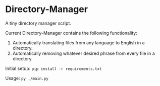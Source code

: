 # Directory-Manager
A tiny directory manager script.

Current Directory-Manager contains the following functionality:
1. Automatically translating files from any language to English in a directory.
2. Automatically removing whatever desired phrase from every file in a directory.

Initial setup:
```pip install -r requirements.txt```

Usage:
```py ./main.py```
